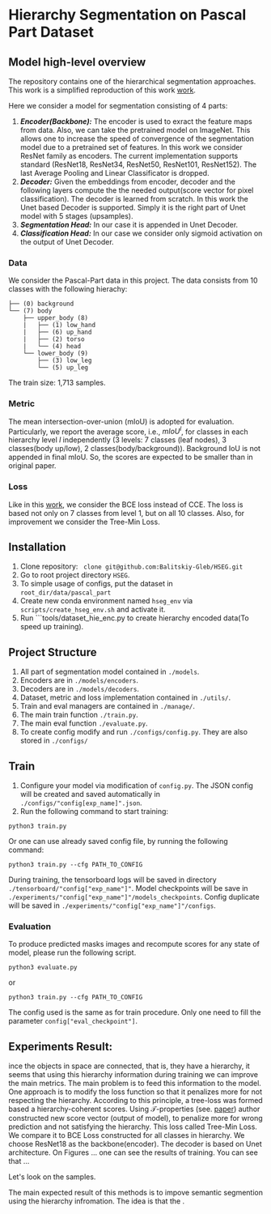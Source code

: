 # Hierarchy Segmentation on Pascal Part Dataset
## Model high-level overview
The repository contains one of the hierarchical segmentation approaches. 
This work is a simplified reproduction of this work [work](https://arxiv.org/pdf/2203.14335.pdf).

Here we consider a model for segmentation consisting of 4 parts:
1. **_Encoder(Backbone):_**  The encoder is used to exract the feature maps from data.
Also, we can take the pretrained model on ImageNet. This allows one to increase the speed of convergence 
   of the segmentation model due to a pretrained set of features.
   In this work we consider ResNet family as encoders. The current implementation 
   supports standard (ResNet18, ResNet34, ResNet50, ResNet101, ResNet152). 
   The last Average Pooling and Linear Classificator is dropped.
2. **_Decoder:_** Given the embeddings from encoder, decoder and the following layers compute the the needed output(score vector for pixel classification). 
   The decoder is learned from scratch. In this work the Unet based Decoder is supported.
   Simply it is the right part of Unet model with 5 stages (upsamples).
3. **_Segmentation Head:_** In our case it is appended in Unet Decoder.  
4. **_Classification Head:_** In our case we consider only sigmoid activation on the output of Unet Decoder. 
### Data
We consider the Pascal-Part data in this project. The data consists from 10 classes with the following hierachy:

    ├── (0) background
    └── (7) body
        ├── upper_body (8)
        |   ├── (1) low_hand
        |   ├── (6) up_hand
        |   ├── (2) torso
        |   └── (4) head
        └── lower_body (9)
            ├── (3) low_leg
            └── (5) up_leg
The train size: 1,713 samples. 
### Metric
The mean intersection-over-union (mIoU) is adopted for evaluation. Particularly, we report
the average score, i.e., $mIoU^l$, for classes in each 
hierarchy level $l$ independently (3 levels: 7 classes (leaf nodes), 3 classes(body up/low), 2 classes(body/background)). Background IoU is not appended in final mIoU. So, the scores are expected to be smaller than in original paper. 
### Loss
Like in this [work](https://arxiv.org/pdf/2203.14335.pdf), we consider the BCE loss instead of CCE. 
The loss is based not only on 7 classes from level 1, but on all 10 classes.
Also, for improvement we consider the Tree-Min Loss.

## Installation
1. Clone repository:  ``` clone git@github.com:Balitskiy-Gleb/HSEG.git```
2. Go to root project directory ```HSEG```. 
3. To simple usage of configs, put the dataset in ```root_dir/data/pascal_part```
4. Create new conda environment named ```hseg_env``` via ```scripts/create_hseg_env.sh``` and activate it.
5. Run ```tools/dataset_hie_enc.py to create hierarchy encoded data(To speed up training).
## Project Structure 
1. All part of segmentation model contained in ```./models```. 
2. Encoders are in ```./models/encoders```. 
3. Decoders are in ```./models/decoders```.
4. Dataset, metric and loss implementation contained in ```./utils/```.
5. Train and eval managers are contained in ```./manage/```.
6. The main train function ```./train.py```.
7. The main eval function ```./evaluate.py```.
8. To create config modify and run ```./configs/config.py```. They are also stored in ```./configs/```
## Train 
1. Configure your model via modification of ```config.py```. The JSON config will be
   created and saved automatically in ```./configs/"config[exp_name]".json```.
2. Run the following command to start training: 
```
python3 train.py
```
Or one can use already saved config file, by running the following command:
```
python3 train.py --cfg PATH_TO_CONFIG
```
During training, the tensorboard logs will be saved in directory ```./tensorboard/"config["exp_name"]"```.
Model checkpoints will be save in ```./experiments/"config["exp_name"]"/models_checkpoints```.
Config duplicate will be saved in ```./experiments/"config["exp_name"]"/configs```.
### Evaluation
To produce predicted masks images and recompute scores for any state of model, please run the following script. 
```
python3 evaluate.py
```
or 
```
python3 train.py --cfg PATH_TO_CONFIG
```
The config used is the same as for train procedure. Only one need to fill the parameter ```config["eval_checkpoint"]```.
## Experiments Result: 
ince the objects in space are connected, that is, they have a hierarchy, it seems that using this hierarchy information during training we can improve the main metrics. The main problem is to feed this information to the model. One approach is to modify the loss function so that it penalizes more for not respecting the hierarchy. According to this principle, a tree-loss was formed based a hierarchy-coherent scores. Using $\mathcal{T}$-properties (see. [paper](https://www.semanticscholar.org/paper/MultiLabel-Classification-on-Tree-and-Hierarchies-Bi-Kwok/6853ac3b9a4d5fe940356e44e3cb99d84490a484])) author constructed new score vector (output of model), to penalize more for wrong prediction and not satisfying the hierarchy. This loss called Tree-Min Loss. We compare it to BCE Loss constructed for all classes in hierarchy.
We choose ResNet18 as the backbone(encoder). 
The decoder is based on Unet architecture. 
On Figures ... one can see the results of training. 
You can see that ... 

Let's look on the samples. 

The main expected result of this methods is to impove semantic segmention using the hierarchy infromation. The idea is that the . 








